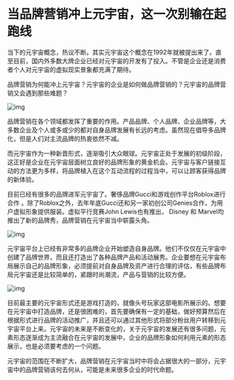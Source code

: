 # 当品牌营销冲上元宇宙，这一次别输在起跑线

当下的元宇宙概念，热议不断。其实元宇宙这个概念在1992年就被提出来了。直至目前，国内外多数大牌企业已经对元宇宙的开发有了投入。不管是企业还是消费者个人对元宇宙的虚拟现实景象都充满了期待。

品牌营销为何能冲上元宇宙？元宇宙的企业是如何做品牌营销的？元宇宙的品牌营销又会遇到那些难题？

![img](https://nimg.ws.126.net/?url=http%3A%2F%2Fdingyue.ws.126.net%2F2022%2F0413%2F2e3e102cj00ra9tds003lc000u000gwm.jpg&thumbnail=660x2147483647&quality=80&type=jpg)

品牌营销在各个领域都发挥了重要的作用。产品品牌、个人品牌、企业品牌等，大多数企业及个人或多或少的都对自身品牌发展有长远的考虑。虽然现在倡导多品牌化，但是人们对主流品牌的热衷依然不减。

而元宇宙作为一种新晋形式，逐渐吸引大众眼球。元宇宙正处于发展的初级阶段，这正好是企业在元宇宙层面树立良好的品牌形象的黄金机会。元宇宙与客户链接互动的方法更为多样，将品牌植入在这个互动流程的过程当中，可以让顾客获得品牌的新体验。

目前已经有很多的品牌进军元宇宙了。奢侈品牌Gucci和游戏创作平台Roblox进行合作 。除了Roblox之外，去年年底Gucci还和另一家初创公司Genies合作，为用户虚拟形象提供服装。虚拟平行竞赛John Lewis也有推出， Disney 和 Marvel均推出了新的品牌秀，品牌营销在元宇宙当中崭露头角。

![img](https://nimg.ws.126.net/?url=http%3A%2F%2Fdingyue.ws.126.net%2F2022%2F0413%2F103208c1j00ra9tds002oc000sm00g4m.jpg&thumbnail=660x2147483647&quality=80&type=jpg)

元宇宙平台上已经有非常多的品牌企业开始塑造自身品牌。他们不仅仅在元宇宙中创建了品牌世界，而且还打造出了各种品牌产品和活动展秀。企业要想在元宇宙布局展示自己的品牌形象，必须提前对自身品牌及资产进行合理的评估，有些品牌布局元宇宙还是比较简单的，紧跟时尚潮流，产品与营销的比较方便。

![img](https://nimg.ws.126.net/?url=http%3A%2F%2Fdingyue.ws.126.net%2F2022%2F0413%2Fb5b87417j00ra9tds002oc000rp00ihm.jpg&thumbnail=660x2147483647&quality=80&type=jpg)

目前最主要的元宇宙形式还是游戏打造的，就像头号玩家这部电影所展示的。想要在元宇宙中打造品牌，还是很困难的，首先要确保有一定的基础，做好预算然后在根据形式进行品牌的活动推广，并且还可以通过其他形式将部分粉丝用户转移到元宇宙平台上来。元宇宙的未来是不断变化的，关于元宇宙的发展还有很多问题，元素形态逐渐成为主流融合在元宇宙的发展中，企业的品牌形象如何利用元素的形态展示，也是必须要考虑的一个问题。

元宇宙的范围在不断扩大，品牌营销在元宇宙当时中将会占据很大的一部分，元宇宙中的品牌营销该何去何从，可能是未来很多企业的时代命题。